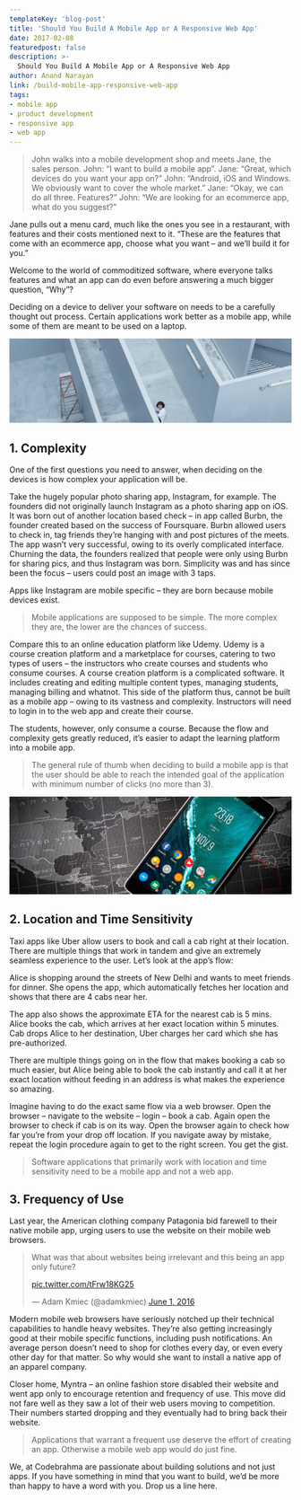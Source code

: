 ```yaml
---
templateKey: 'blog-post'
title: 'Should You Build A Mobile App or A Responsive Web App'
date: 2017-02-08
featuredpost: false
description: >-
  Should You Build A Mobile App or A Responsive Web App
author: Anand Narayan
link: /build-mobile-app-responsive-web-app
tags:
- mobile app
- product development
- responsive app
- web app
---
```


> John walks into a mobile development shop and meets Jane, the sales person.
> John: “I want to build a mobile app”.
> Jane: “Great, which devices do you want your app on?”
> John: “Android, iOS and Windows. We obviously want to cover the whole market.”
> Jane: “Okay, we can do all three. Features?”
> John: “We are looking for an ecommerce app, what do you suggest?”

Jane pulls out a menu card, much like the ones you see in a restaurant, with features and their costs mentioned next to it. “These are the features that come with an ecommerce app, choose what you want – and we’ll build it for you.”

Welcome to the world of commoditized software, where everyone talks features and what an app can do even before answering a much bigger question, “Why”?

Deciding on a device to deliver your software on needs to be a carefully thought out process. Certain applications work better as a mobile app, while some of them are meant to be used on a laptop.

![complex-app-mobile-web](./images/complex-app.jpeg)
## 1. Complexity
One of the first questions you need to answer, when deciding on the devices is how complex your application will be.

Take the hugely popular photo sharing app, Instagram, for example. The founders did not originally launch Instagram as a photo sharing app on iOS. It was born out of another location based check – in app called Burbn, the founder created based on the success of Foursquare. Burbn allowed users to check in, tag friends they’re hanging with and post pictures of the meets. The app wasn’t very successful, owing to its overly complicated interface. Churning the data, the founders realized that people were only using Burbn for sharing pics, and thus Instagram was born. Simplicity was and has since been the focus – users could post an image with 3 taps.

Apps like Instagram are mobile specific – they are born because mobile devices exist.

> Mobile applications are supposed to be simple. The more complex they are, the lower are the chances of success.
 

Compare this to an online education platform like Udemy. Udemy is a course creation platform and a marketplace for courses, catering to two types of users – the instructors who create courses and students who consume courses. A course creation platform is a complicated software. It includes creating and editing multiple content types, managing students, managing billing and whatnot. This side of the platform thus, cannot be built as a mobile app – owing to its vastness and complexity. Instructors will need to login in to the web app and create their course.

The students, however, only consume a course. Because the flow and complexity gets greatly reduced, it’s easier to adapt the learning platform into a mobile app.


> The general rule of thumb when deciding to build a mobile app is that the user should be able to reach the intended goal of the application with minimum number of clicks (no more than 3).

![complex-app-mobile-web](./images/location-time-apps-org-copy.jpeg)

## 2. Location and Time Sensitivity
Taxi apps like Uber allow users to book and call a cab right at their location. There are multiple things that work in tandem and give an extremely seamless experience to the user. Let’s look at the app’s flow:

Alice is shopping around the streets of New Delhi and wants to meet friends for dinner.
She opens the app, which automatically fetches her location and shows that there are 4 cabs near her.

The app also shows the approximate ETA for the nearest cab is 5 mins.
Alice books the cab, which arrives at her exact location within 5 minutes.
Cab drops Alice to her destination, Uber charges her card which she has pre-authorized.

There are multiple things going on in the flow that makes booking a cab so much easier, but Alice being able to book the cab instantly and call it at her exact location without feeding in an address is what makes the experience so amazing.

Imagine having to do the exact same flow via a web browser. Open the browser – navigate to the website – login – book a cab. Again open the browser to check if cab is on its way. Open the browser again to check how far you’re from your drop off location. If you navigate away by mistake, repeat the login procedure again to get to the right screen. You get the gist.


> Software applications that primarily work with location and time sensitivity need to be a mobile app and not a web app.


 

## 3. Frequency of Use
Last year, the American clothing company Patagonia bid farewell to their native mobile app, urging users to use the website on their mobile web browsers.

> What was that about websites being irrelevant and this being an app only future?
>
>  [pic.twitter.com/tFrw18KG25](https://t.co/tFrw18KG25)
>
> — Adam Kmiec (@adamkmiec) [June 1, 2016](https://twitter.com/adamkmiec/status/737992375839162368)

Modern mobile web browsers have seriously notched up their technical capabilities to handle heavy websites. They’re also getting increasingly good at their mobile specific functions, including push notifications.
An average person doesn’t need to shop for clothes every day, or even every other day for that matter. So why would she want to install a native app of an apparel company.

Closer home, Myntra – an online fashion store disabled their website and went app only to encourage retention and frequency of use. This move did not fare well as they saw a lot of their web users moving to competition. Their numbers started dropping and they eventually had to bring back their website.


> Applications that warrant a frequent use deserve the effort of creating an app. Otherwise a mobile web app would do just fine.


We, at Codebrahma are passionate about building solutions and not just apps. If you have something in mind that you want to build, we’d be more than happy to have a word with you. 
Drop us a line here.